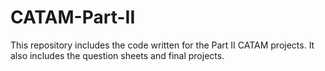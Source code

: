 # CATAM-Part-II
This repository includes the code written for the Part II CATAM projects. It also includes the question sheets and final projects.
